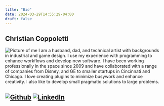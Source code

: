 ```yaml
---
title: "Bio"
date: 2024-03-29T14:55:29-04:00
draft: false
---
```

## Christian Coppoletti



![Picture of me](/images/bio.jpg) I am a husband, dad, and technical artist with backgrounds in  industrial and game design. I use my experience with programming to enhance workflows and develop new software. I have been working professionally in the space since 2009 and have collaborated with a range of companies from Disney, and GE to smaller startups in Cincinnati and Chicago. I love creating plugins to minimize busywork and enhance creativity. I also like to develop small pragmatic solutions to large problems.

## [![Github](/svgs/github_logo.svg 'Github')](https://github.com/fusobotic) [![LinkedIn](/svgs/linkedin_logo.svg 'LinkedIn')](https://www.linkedin.com/in/christiancoppoletti/)